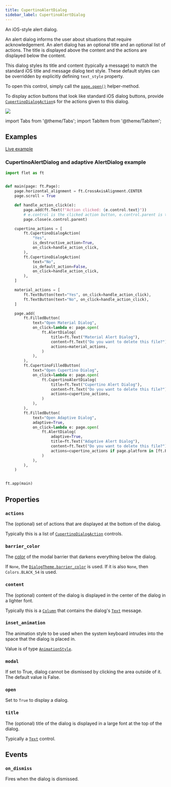 ```yaml
---
title: CupertinoAlertDialog
sidebar_label: CupertinoAlertDialog
---
```


An iOS-style alert dialog.

An alert dialog informs the user about situations that require acknowledgement. An alert dialog has an optional title and an optional list of actions. The title is displayed above the content and the actions are displayed below the content.

This dialog styles its title and content (typically a message) to match the standard iOS title and message dialog text style. These default styles can be overridden by explicitly defining `text_style` property.

To open this control, simply call the [`page.open()`](/docs/controls/page#opencontrol) helper-method.

To display action buttons that look like standard iOS dialog buttons,
provide [`CupertinoDialogAction`](/docs/controls/cupertinodialogaction)s for the actions given to this dialog.

<img src="/img/docs/controls/cupertinodialogaction/cupertinoalertdialog.png" className="screenshot-50" />

import Tabs from '@theme/Tabs';
import TabItem from '@theme/TabItem';

## Examples

[Live example](https://flet-controls-gallery.fly.dev/dialogs/cupertinoalertdialog)

### CupertinoAlertDialog and adaptive AlertDialog example

<Tabs groupId="language">
  <TabItem value="python" label="Python" default>

```python
import flet as ft


def main(page: ft.Page):
    page.horizontal_alignment = ft.CrossAxisAlignment.CENTER
    page.scroll = True

    def handle_action_click(e):
        page.add(ft.Text(f"Action clicked: {e.control.text}"))
        # e.control is the clicked action button, e.control.parent is the corresponding parent dialog of the button
        page.close(e.control.parent)

    cupertino_actions = [
        ft.CupertinoDialogAction(
            "Yes",
            is_destructive_action=True,
            on_click=handle_action_click,
        ),
        ft.CupertinoDialogAction(
            text="No",
            is_default_action=False,
            on_click=handle_action_click,
        ),
    ]

    material_actions = [
        ft.TextButton(text="Yes", on_click=handle_action_click),
        ft.TextButton(text="No", on_click=handle_action_click),
    ]

    page.add(
        ft.FilledButton(
            text="Open Material Dialog",
            on_click=lambda e: page.open(
                ft.AlertDialog(
                    title=ft.Text("Material Alert Dialog"),
                    content=ft.Text("Do you want to delete this file?"),
                    actions=material_actions,
                )
            ),
        ),
        ft.CupertinoFilledButton(
            text="Open Cupertino Dialog",
            on_click=lambda e: page.open(
                ft.CupertinoAlertDialog(
                    title=ft.Text("Cupertino Alert Dialog"),
                    content=ft.Text("Do you want to delete this file?"),
                    actions=cupertino_actions,
                )
            ),
        ),
        ft.FilledButton(
            text="Open Adaptive Dialog",
            adaptive=True,
            on_click=lambda e: page.open(
                ft.AlertDialog(
                    adaptive=True,
                    title=ft.Text("Adaptive Alert Dialog"),
                    content=ft.Text("Do you want to delete this file?"),
                    actions=cupertino_actions if page.platform in [ft.PagePlatform.IOS, ft.PagePlatform.MACOS] else material_actions,
                )
            ),
        ),
    )


ft.app(main)
```
  </TabItem>
</Tabs>

## Properties

### `actions`

The (optional) set of actions that are displayed at the bottom of the dialog.

Typically this is a list of [`CupertinoDialogAction`](/docs/controls/cupertinodialogaction) controls.

### `barrier_color`

The [color](/docs/reference/colors) of the modal barrier that darkens everything below the dialog.

If `None`, the [`DialogTheme.barrier_color`](/docs/reference/types/dialogtheme#barrier_color) is used. 
If it is also `None`, then `Colors.BLACK_54` is used.

### `content`

The (optional) content of the dialog is displayed in the center of the dialog in a lighter font. 

Typically this is a [`Column`](/docs/controls/column) that contains the dialog's [`Text`](/docs/controls/text) message.

### `inset_animation`

The animation style to be used when the system keyboard intrudes into the space that the dialog is placed in.

Value is of type [`AnimationStyle`](/docs/reference/types/animationstyle).

### `modal`

If set to True, dialog cannot be dismissed by clicking the area outside of it. The default value is False.

### `open`

Set to `True` to display a dialog.

### `title`

The (optional) title of the dialog is displayed in a large font at the top of the dialog.

Typically a [`Text`](/docs/controls/text) control.

## Events

### `on_dismiss`

Fires when the dialog is dismissed.
